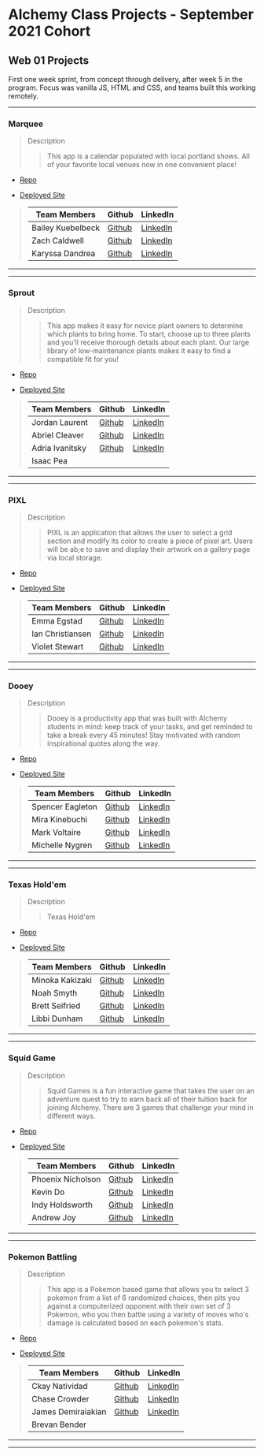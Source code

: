  # Alchemy Class Projects - September 2021 Cohort

## Web 01 Projects

First one week sprint, from concept through delivery, after week 5 in the program.  Focus was vanilla JS, HTML and CSS, and teams built this working remotely.
___

### Marquee

> Description 
>> This app is a calendar populated with local portland shows. All of your favorite local venues now in one convenient place!

* [Repo](https://github.com/karyssa-dandrea/group-project-1)

* [Deployed Site](https://karyssa-dandrea.github.io/group-project-1/)

>| Team Members  | Github  | LinkedIn  |
>|---|---|---|
>| Bailey Kuebelbeck | [Github](https://github.com/baileykue)  | [LinkedIn](https://www.linkedin.com/in/bailey-kuebelbeck/)   |
>| Zach Caldwell |  [Github](https://github.com/zcaldwell) |  [LinkedIn](https://www.linkedin.com/in/zach-caldwell)  |
>| Karyssa Dandrea |  [Github](https://github.com/karyssa-dandrea) |  [LinkedIn](https://www.linkedin.com/in/karyssa-dandrea/)  |

___
___

### Sprout

> Description 
>> This app makes it easy for novice plant owners to determine which plants to bring home. To start, choose up to three plants and you’ll receive thorough details about each plant. Our large library of low-maintenance plants makes it easy to find a compatible fit for you!

* [Repo](https://github.com/Alchemy-plant-app/plant-app)

* [Deployed Site](https://alchemy-plant-app.github.io/plant-app/)

>| Team Members  | Github  | LinkedIn  |
>|---|---|---|
> | Jordan Laurent    | [Github](https://github.com/jlaurentpdx) | [LinkedIn](https://www.linkedin.com/in/jordan-laurent-pdx/) |
> | Abriel Cleaver  | [Github](https://github.com/abrielcleaver) | [LinkedIn](https://www.linkedin.com/in/abrielcleaver/) |
> | Adria Ivanitsky | [Github](https://github.com/adriaivanitsky)  | [LinkedIn](https://www.linkedin.com/in/adriaivanitsky)  |
>| Isaac Pea |

___
___ 
### PIXL

> Description 
>> PIXL is an application that allows the user to select a grid section and modify its color to create a piece of pixel art. Users will be ab;e to save and display their artwork on a gallery page via local storage.

* [Repo](https://github.com/PIXLAPP/pixel-art-project)

* [Deployed Site](https://pixlapp.github.io/pixel-art-project/)

>| Team Members  | Github  | LinkedIn  |
>|---|---|---|
> | Emma Egstad     | [Github](https://github.com/emmaegstad)      | [LinkedIn](https://www.linkedin.com/in/emmaegstad)      |
> | Ian Christiansen | [Github](https://github.com/ian-christiansen)                  | [LinkedIn](https://www.linkedin.com/in/ianchristiansen/) |    
> | Violet Stewart | [Github](https://github.com/VioletKatrinStewart)  | [LinkedIn](https://www.linkedin.com/in/violet-katrin-stewart/) |


___
___

### Dooey

> Description 
>> Dooey is a productivity app that was built with Alchemy students in mind: keep track of your tasks, and get reminded to take a break every 45 minutes! Stay motivated with random inspirational quotes along the way.

* [Repo](https://github.com/spencer-eagleton/productivity-project)

* [Deployed Site](https://spencer-eagleton.github.io/productivity-project/)

>| Team Members  | Github  | LinkedIn  |
>|---|---|---|
> | Spencer Eagleton | [Github](https://github.com/spencer-eagleton) | [LinkedIn](https://www.linkedin.com/in/spencer-eagleton/)  
> | Mira Kinebuchi   | [Github](https://github.com/mira-kine)       | [LinkedIn](https://www.linkedin.com/in/mira-kinebuchi/)      |
> | Mark Voltaire      | [Github](https://github.com/markjvoltaire) | [LinkedIn](https://www.linkedin.com/in/mark-voltaire-4907091bb/) |
> | Michelle Nygren | [Github](https://github.com/michellerenehey) | [LinkedIn](https://www.linkedin.com/in/michellenygren/) |

___
___

### Texas Hold'em

> Description 
>> Texas Hold'em

* [Repo](https://github.com/kakizaki55/texas-hold-em)

* [Deployed Site](https://kakizaki55.github.io/texas-hold-em/)

>| Team Members  | Github  | LinkedIn  |
>|---|---|---|
> | Minoka Kakizaki  | [Github](https://github.com/kakizaki55)       | [LinkedIn](https://www.linkedin.com/in/minoka-kakizaki/) |
> | Noah Smyth        | [Github](https://github.com/NoahDeltoroSmyth) | [LinkedIn](https://www.linkedin.com/in/noahdeltorosmyth/) |
> | Brett Seifried     | [Github](https://github.com/BrettSeifried)      | [LinkedIn](https://www.linkedin.com/in/brett-seifried/)     |
> | Libbi Dunham         | [Github](https://github.com/Libbi-Dunham) | [LinkedIn](https://www.linkedin.com/in/libbi-dunham/) |

___
___

### Squid Game

> Description 
>> Squid Games is a fun interactive game that takes the user on an adventure quest to try to earn back all of their tuition back for joining Alchemy. There are 3 games that challenge your mind in different ways. 

* [Repo](https://github.com/ajoy267/squid-game-project)

* [Deployed Site](https://ajoy267.github.io/squid-game-project/)

>| Team Members  | Github  | LinkedIn  |
>|---|---|---|
> | Phoenix Nicholson  | [Github](https://github.com/phoenix-nicholson)  | [LinkedIn](https://www.linkedin.com/in/phoenix-nicholson/)  |
> | Kevin Do         | [Github](https://github.com/kevindo1) | [LinkedIn](https://www.linkedin.com/in/kdo/) |
> | Indy Holdsworth  | [Github](https://github.com/H-Indiana-Holdsworth)              | [LinkedIn](https://www.linkedin.com/in/h-indiana-holdsworth/)|
> | Andrew Joy       | [Github](https://github.com/ajoy267) | [LinkedIn](https://www.linkedin.com/in/andrewjoy12/)  |
___
___
### Pokemon Battling

> Description 
>> This app is a Pokemon based game that allows you to select 3 pokemon from a list of 6 randomized choices, then pits you against a computerized opponent with their own set of 3 Pokemon, who you then battle using a variety of moves who's damage is calculated based on each pokemon's stats. 

* [Repo](https://github.com/ckaynatividad/pokemon-battling)

* [Deployed Site](https://ckaynatividad.github.io/pokemon-battling/)

>| Team Members  | Github  | LinkedIn  |
>|---|---|---|
> |  Ckay Natividad         | [Github](https://github.com/ckaynatividad) | [LinkedIn](https://www.linkedin.com/in/ckaynatividad) |
> | Chase Crowder      | [Github](https://github.com/Gcrowder93)         | [LinkedIn](https://www.linkedin.com/in/gregory-crowder/)    |
> | James Demiraiakian | [Github](https://github.com/james-demiraiakian) | [LinkedIn](https://www.linkedin.com/in/james-demiraiakian/) |
>| Brevan Bender |

___
___